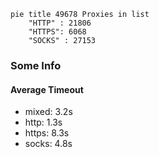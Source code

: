 
```mermaid
pie title 49678 Proxies in list
    "HTTP" : 21806
    "HTTPS": 6068
    "SOCKS" : 27153
```

### Some Info
#### Average Timeout

- mixed: 3.2s
- http: 1.3s
- https: 8.3s
- socks: 4.8s